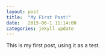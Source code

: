 ```yaml
---
layout: post
title:  "My First Post!"
date:   2015-06-1 11:14:00
categories: jekyll update
---
```


This is my first post, using it as a test.
